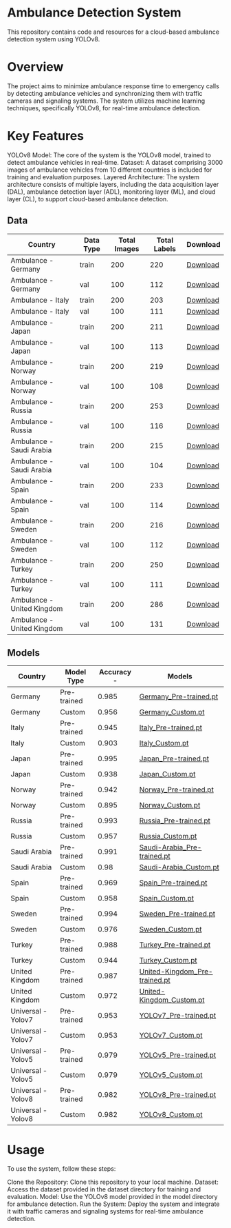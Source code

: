 # Ambulance Detection System
This repository contains code and resources for a cloud-based ambulance detection system using YOLOv8.

# Overview
The project aims to minimize ambulance response time to emergency calls by detecting ambulance vehicles and synchronizing them with traffic cameras and signaling systems. The system utilizes machine learning techniques, specifically YOLOv8, for real-time ambulance detection.

# Key Features
YOLOv8 Model: The core of the system is the YOLOv8 model, trained to detect ambulance vehicles in real-time.
Dataset: A dataset comprising 3000 images of ambulance vehicles from 10 different countries is included for training and evaluation purposes.
Layered Architecture: The system architecture consists of multiple layers, including the data acquisition layer (DAL), ambulance detection layer (ADL), monitoring layer (ML), and cloud layer (CL), to support cloud-based ambulance detection.


## Data 

| Country              | Data Type | Total Images | Total Labels | Download                                                          |
|----------------------|-----------|--------------|--------------|-------------------------------------------------------------------|
| Ambulance - Germany  | train     | 200          | 220          | [Download](https://github.com/BaseelAlharbi/Ambulance-Detection-System/blob/main/Data/Ambulance%20-%20Germany.zip) |
| Ambulance - Germany  | val       | 100          | 112          | [Download](https://github.com/BaseelAlharbi/Ambulance-Detection-System/blob/main/Data/Ambulance%20-%20Germany.zip) |
| Ambulance - Italy    | train     | 200          | 203          | [Download](https://github.com/Ziad-Algrafi/Ambulance-Detection-System/blob/main/Data/Ambulance%20-%20Italy.zip) |
| Ambulance - Italy    | val       | 100          | 111          | [Download](https://github.com/Ziad-Algrafi/Ambulance-Detection-System/blob/main/Data/Ambulance%20-%20Italy.zip) |
| Ambulance - Japan    | train     | 200          | 211          | [Download](https://github.com/BaseelAlharbi/Ambulance-Detection-System/blob/main/Data/Ambulance%20-%20Japan.zip) |
| Ambulance - Japan    | val       | 100          | 113          | [Download](https://github.com/BaseelAlharbi/Ambulance-Detection-System/blob/main/Data/Ambulance%20-%20Japan.zip) |
| Ambulance - Norway   | train     | 200          | 219          | [Download](https://github.com/BaseelAlharbi/Ambulance-Detection-System/blob/main/Data/Ambulance%20-%20Norway.zip) |
| Ambulance - Norway   | val       | 100          | 108          | [Download](https://github.com/BaseelAlharbi/Ambulance-Detection-System/blob/main/Data/Ambulance%20-%20Norway.zip) |
| Ambulance - Russia   | train     | 200          | 253          | [Download](https://github.com/BaseelAlharbi/Ambulance-Detection-System/blob/main/Data/Ambulance%20-%20Russia.zip) |
| Ambulance - Russia   | val       | 100          | 116          | [Download](https://github.com/BaseelAlharbi/Ambulance-Detection-System/blob/main/Data/Ambulance%20-%20Russia.zip) |
| Ambulance - Saudi Arabia | train  | 200          | 215          | [Download](https://github.com/BaseelAlharbi/Ambulance-Detection-System/blob/main/Data/Ambulance%20-%20Saudi%20Arabia.zip) |
| Ambulance - Saudi Arabia | val    | 100          | 104          | [Download](https://github.com/BaseelAlharbi/Ambulance-Detection-System/blob/main/Data/Ambulance%20-%20Saudi%20Arabia.zip) |
| Ambulance - Spain    | train     | 200          | 233          | [Download](https://github.com/BaseelAlharbi/Ambulance-Detection-System/blob/main/Data/Ambulance%20-%20Spain.zip) |
| Ambulance - Spain    | val       | 100          | 114          | [Download](https://github.com/BaseelAlharbi/Ambulance-Detection-System/blob/main/Data/Ambulance%20-%20Spain.zip) |
| Ambulance - Sweden   | train     | 200          | 216          | [Download](https://github.com/BaseelAlharbi/Ambulance-Detection-System/tree/main/Data/Ambulance%20-%20Sweden) |
| Ambulance - Sweden   | val       | 100          | 112          | [Download](https://github.com/BaseelAlharbi/Ambulance-Detection-System/tree/main/Data/Ambulance%20-%20Sweden) |
| Ambulance - Turkey   | train     | 200          | 250          | [Download](https://github.com/BaseelAlharbi/Ambulance-Detection-System/tree/main/Data/Ambulance%20-%20Turkey) |
| Ambulance - Turkey   | val       | 100          | 111          | [Download](https://github.com/BaseelAlharbi/Ambulance-Detection-System/tree/main/Data/Ambulance%20-%20Turkey) |
| Ambulance - United Kingdom | train | 200        | 286          | [Download](https://github.com/BaseelAlharbi/Ambulance-Detection-System/blob/main/Data/Ambulance%20-%20United%20Kingdom.zip) |
| Ambulance - United Kingdom | val   | 100        | 131          | [Download](https://github.com/BaseelAlharbi/Ambulance-Detection-System/blob/main/Data/Ambulance%20-%20United%20Kingdom.zip) |



## Models

| Country          | Model Type        | Accuracy -             |   Models           |
| ---------------- | ----------------- | ---------------------- | ------------------- |
| Germany          | Pre-trained       | 0.985                  | [Germany_Pre-trained.pt](https://github.com/BaseelAlharbi/Ambulance-Detection-System/blob/main/Models/Germany/Germany_Pre-trained.pt) |
| Germany          | Custom            | 0.956                  | [Germany_Custom.pt](https://github.com/BaseelAlharbi/Ambulance-Detection-System/blob/main/Models/Germany/Germany_Custom.pt) |
| Italy            | Pre-trained       | 0.945                  | [Italy_Pre-trained.pt](https://github.com/BaseelAlharbi/Ambulance-Detection-System/blob/main/Models/Italy/Italy_Pre-trained.pt) |
| Italy            | Custom            | 0.903                  | [Italy_Custom.pt](https://github.com/BaseelAlharbi/Ambulance-Detection-System/blob/main/Models/Italy/Italy_Custom.pt) |
| Japan            | Pre-trained       | 0.995                  | [Japan_Pre-trained.pt](https://github.com/BaseelAlharbi/Ambulance-Detection-System/blob/main/Models/Japan/Japan_Pre-trained.pt) |
| Japan            | Custom            | 0.938                  | [Japan_Custom.pt](https://github.com/BaseelAlharbi/Ambulance-Detection-System/blob/main/Models/Japan/Japan_Custom.pt) |
| Norway           | Pre-trained       | 0.942                  | [Norway_Pre-trained.pt](https://github.com/BaseelAlharbi/Ambulance-Detection-System/blob/main/Models/Norway/Norway_Pre-trained.pt) |
| Norway           | Custom            | 0.895                  | [Norway_Custom.pt](https://github.com/BaseelAlharbi/Ambulance-Detection-System/blob/main/Models/Norway/Norway_Custom.pt) |
| Russia           | Pre-trained       | 0.993                  | [Russia_Pre-trained.pt](https://github.com/BaseelAlharbi/Ambulance-Detection-System/blob/main/Models/Russia/Russia_Pre-trained.pt) |
| Russia           | Custom            | 0.957                  | [Russia_Custom.pt](https://github.com/BaseelAlharbi/Ambulance-Detection-System/blob/main/Models/Russia/Russia_Custom.pt) |
| Saudi Arabia     | Pre-trained       | 0.991                  | [Saudi-Arabia_Pre-trained.pt](https://github.com/BaseelAlharbi/Ambulance-Detection-System/blob/main/Models/Saudi%20Arabia/Saudi-Arabia_Pre-trained.pt) |
| Saudi Arabia     | Custom            |  0.98                  | [Saudi-Arabia_Custom.pt](https://github.com/BaseelAlharbi/Ambulance-Detection-System/blob/main/Models/Saudi%20Arabia/Saudi-Arabia_Custom.pt) |
| Spain            | Pre-trained       | 0.969                  | [Spain_Pre-trained.pt](https://github.com/BaseelAlharbi/Ambulance-Detection-System/blob/main/Models/Spain/Spain_Pre-trained.pt) |
| Spain            | Custom            | 0.958                  | [Spain_Custom.pt](https://github.com/BaseelAlharbi/Ambulance-Detection-System/blob/main/Models/Spain/Spain_Custom.pt) |
| Sweden           | Pre-trained       | 0.994                  | [Sweden_Pre-trained.pt](https://github.com/BaseelAlharbi/Ambulance-Detection-System/blob/main/Models/Sweden/Sweden_Pre-trained.pt) |
| Sweden           | Custom            | 0.976                  | [Sweden_Custom.pt](https://github.com/BaseelAlharbi/Ambulance-Detection-System/blob/main/Models/Sweden/Sweden_Custom.pt) |
| Turkey           | Pre-trained       | 0.988                  | [Turkey_Pre-trained.pt](https://github.com/BaseelAlharbi/Ambulance-Detection-System/blob/main/Models/Turkey/Turkey_Pre-trained.pt) |
| Turkey           | Custom            | 0.944                  | [Turkey_Custom.pt](https://github.com/BaseelAlharbi/Ambulance-Detection-System/blob/main/Models/Turkey/Turkey_Custom.pt) |
| United Kingdom   | Pre-trained       | 0.987                  | [United-Kingdom_Pre-trained.pt](https://github.com/BaseelAlharbi/Ambulance-Detection-System/blob/main/Models/United%20Kingdom/United-Kingdom_Pre-trained.pt) |
| United Kingdom   | Custom            | 0.972                  | [United-Kingdom_Custom.pt](https://github.com/BaseelAlharbi/Ambulance-Detection-System/blob/main/Models/United%20Kingdom/United-Kingdom_Custom.pt) |
| Universal - Yolov7 | Pre-trained     | 0.953                  | [YOLOv7_Pre-trained.pt](https://github.com/BaseelAlharbi/Ambulance-Detection-System/blob/main/Models/Universal/YOLOv7/YOLOv7_Pre-trained.pt) |
| Universal - Yolov7 | Custom          | 0.953                  | [YOLOv7_Custom.pt](https://github.com/BaseelAlharbi/Ambulance-Detection-System/blob/main/Models/Universal/YOLOv7/YOLOv7_Custom.pt) |
| Universal - Yolov5 | Pre-trained     | 0.979                  | [YOLOv5_Pre-trained.pt](https://github.com/BaseelAlharbi/Ambulance-Detection-System/blob/main/Models/Universal/YOLOv5/YOLOv5_Pre-trained.pt) |
| Universal - Yolov5 | Custom          | 0.979                  | [YOLOv5_Custom.pt](https://github.com/BaseelAlharbi/Ambulance-Detection-System/blob/main/Models/Universal/YOLOv5/YOLOv5_Custom.pt) |
| Universal - Yolov8 | Pre-trained     | 0.982                  | [YOLOv8_Pre-trained.pt](https://github.com/BaseelAlharbi/Ambulance-Detection-System/blob/main/Models/Universal/YOLOv8/YOLOv8_Pre-trained.pt) |
| Universal - Yolov8 | Custom          | 0.982                  | [YOLOv8_Custom.pt](https://github.com/BaseelAlharbi/Ambulance-Detection-System/blob/main/Models/Universal/YOLOv8/YOLOv8_Custom.pt) |








# Usage
To use the system, follow these steps:

Clone the Repository: Clone this repository to your local machine.
Dataset: Access the dataset provided in the dataset directory for training and evaluation.
Model: Use the YOLOv8 model provided in the model directory for ambulance detection.
Run the System: Deploy the system and integrate it with traffic cameras and signaling systems for real-time ambulance detection.



